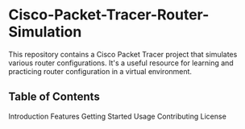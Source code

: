 # Cisco-Packet-Tracer-Router-Simulation
This repository contains a Cisco Packet Tracer project that simulates various router configurations. It's a useful resource for learning and practicing router configuration in a virtual environment.
## Table of Contents
<list>Introduction
Features
Getting Started
Usage
Contributing
License</list>
